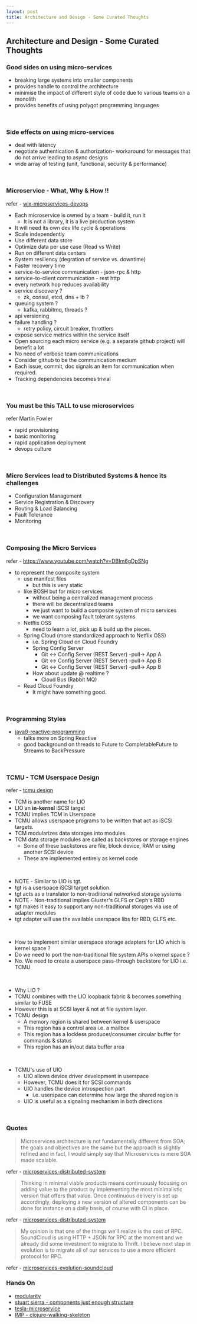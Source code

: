 ```yaml
---
layout: post
title: Architecture and Design - Some Curated Thoughts
---
```


## Architecture and Design - Some Curated Thoughts

### Good sides on using micro-services

- breaking large systems into smaller components
- provides handle to control the architecture
- minimise the impact of different style of code due to various teams on a monolith
- provides benefits of using polygot programming languages

<br />

### Side effects on using micro-services

- deal with latency
- negotiate authentication & authorization- workaround for messages that do not arrive leading to async designs
- wide array of testing (unit, functional, security & performance)

<br />

### Microservice - What, Why & How !!

refer - [wix-microservices-devops](https://www.infoq.com/presentations/wix-microservices-devops)

- Each microservice is owned by a team - build it, run it
  - It is not a library, it is a live production system
- It will need its own dev life cycle & operations
- Scale independently
- Use different data store
- Optimize data per use case (Read vs Write)
- Run on different data centers
- System resiliency (degration of service vs. downtime)
- Faster recovery time
- service-to-service communication - json-rpc & http
- service-to-client communication - rest http
- every network hop reduces availability
- service discovery ?
  - zk, consul, etcd, dns + lb ?
- queuing system ?
  - kafka, rabbitmq, threads ?
- api versioning
- failure handling ?
  - retry policy, circuit breaker, throttlers
- expose service metrics within the service itself
- Open sourcing each micro service (e.g. a separate github project) will benefit a lot
 - No need of verbose team communications
 - Consider github to be the communication medium
 - Each issue, commit, doc signals an item for communication when required.
 - Tracking dependencies becomes trivial

<br />

### You must be this TALL to use microservices

refer Martin Fowler

- rapid provisioning
- basic monitoring
- rapid application deployment
- devops culture

<br />

### Micro Services lead to Distributed Systems & hence its challenges

- Configuration Management
- Service Registration & Discovery
- Routing & Load Balancing
- Fault Tolerance
- Monitoring

<br />

### Composing the Micro Services

refer - https://www.youtube.com/watch?v=DBIm6gDpSNg

- to represent the composite system
  - use manifest files
    - but this is very static
  - like BOSH but for micro services
    - without being a centralized management process
    - there will be decentralized teams
    - we just want to build a composite system of micro services
    - we want composing fault tolerant systems
  - Netflix OSS
    - need to learn a lot, pick up & build up the pieces.
  - Spring Cloud (more standardized approach to Netflix OSS)
    - i.e. Spring Cloud on Cloud Foundry
    - Spring Config Server
      - Git <-> Config Server (REST Server) -pull-> App A
      - Git <-> Config Server (REST Server) -pull-> App B
      - Git <-> Config Server (REST Server) -pull-> App B
    - How about update @ realtime ?
      - Cloud Bus (Rabbit MQ)
  - Read Cloud Foundry
    - It might have something good.

<br />

### Programming Styles

- [java9-reactive-programming](https://www.infoq.com/presentations/java9-reactive-programming)
  - talks more on Spring Reactive
  - good background on threads to Future to CompletableFuture to Streams to BackPressure

<br />

### TCMU - TCM Userspace Design

refer - [tcmu design](https://www.kernel.org/doc/Documentation/target/tcmu-design.txt)

- TCM is another name for LIO
- LIO an **in-kernel** iSCSI target
- TCMU implies TCM in Userspace
- TCMU allows userspace programs to be written that act as iSCSI targets.
- TCM modularizes data storages into modules.
- TCM data storage modules are called as backstores or storage engines
  - Some of these backstores are file, block device, RAM or using another SCSI device
  - These are implemented entirely as kernel code

<br />

- NOTE - Similar to LIO is tgt.
- tgt is a userspace iSCSI target solution.
- tgt acts as a translator to non-traditional networked storage systems
- NOTE - Non-traditional implies Gluster's GLFS or Ceph's RBD
- tgt makes it easy to support any non-traditional storages via use of adapter modules
- tgt adapter will use the available userspace libs for RBD, GLFS etc.

<br />

- How to implement similar userspace storage adapters for LIO which is kernel space ?
- Do we need to port the non-traditional file system APIs o kernel space ?
- No. We need to create a userspace pass-through backstore for LIO i.e. TCMU

<br />

- Why LIO ?
- TCMU combines with the LIO loopback fabric & becomes something similar to FUSE
- However this is at SCSI layer & not at file system layer.
- TCMU design
  - A memory region is shared between kernel & userspace
  - This region has a control area i.e. a mailbox
  - This region has a lockless producer/consumer circular buffer for commands & status
  - This region has an in/out data buffer area

<br />

- TCMU's use of UIO
  - UIO allows device driver development in userspace
  - However, TCMU does it for SCSI commands
  - UIO handles the device introspection part
    - i.e. userspace can determine how large the shared region is
  - UIO is useful as a signaling mechanism in both directions

<br />

### Quotes

> Microservices architecture is not fundamentally different from SOA; the goals and objectives are the 
same but the approach is slightly refined and in fact, I would simply say that Microservices is mere 
SOA made scalable.

refer - [microservices-distributed-system](https://www.infoq.com/news/2016/09/microservices-distributed-system)

> Thinking in minimal viable products means continuously focusing on adding value to the product by 
implementing the most minimalistic version that offers that value. Once continuous delivery is set up 
accordingly, deploying a new version of altered components can be done for instance on a daily basis, 
of course with CI in place.

refer - [microservices-distributed-system](https://www.infoq.com/news/2016/09/microservices-distributed-system)

> My opinion is that one of the things we’ll realize is the cost of RPC. SoundCloud is using HTTP + JSON for RPC
at the moment and we already did some investment to migrate to Thrift. I believe next step in evolution is to 
migrate all of our services to use a more efficient protocol for RPC.

refer - [microservices-evolution-soundcloud](https://www.infoq.com/articles/microservices-evolution-soundcloud)

### Hands On

- [modularity](https://modularity.org/index.html)
- [stuart sierra - components just enough structure](https://www.youtube.com/watch?v=13cmHf_kt-Q)
- [tesla-microservice](https://github.com/otto-de/tesla-microservice)
- [IMP - clojure-walking-skeleton](http://www.agilityfeat.com/blog/2015/03/clojure-walking-skeleton)
